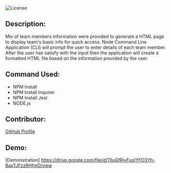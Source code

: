 ![License](https://img.shields.io/badge/License-ISC-blue.svg "License Badge")

## Description:
Mix of team members information were provided to generate a HTML page to display team's basic info for quick access. Node Command Line Application (CLI) will prompt the user to enter details of each team member. After the user has satisfy with the input then the application will create a formatted HTML file based on the information provided by the user. 
    
## Command Used:
- NPM Install
- NPM Install Inquirer
- NPM Install Jest
- NODE.js


## Contributor: 
[GitHub Profile](https://github.com/Veron-star)

## Demo:
[Demonstration] https://drive.google.com/file/d/11IuGfRjyFuolYFO3Yh-BaxTJFzzRHfmD/view



    

    